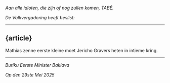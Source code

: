 _Aan alle idioten, die zijn of nog zullen komen, TABÉ._

_De Volkvergadering heeft beslist:_

--------------------------

## {article}
Mathias zenne eerste kleine moet Jericho Gravers heten in intieme kring.

--------------------------

_Buriku Eerste Minister Baklava_

_Op den 29ste Mei 2025_